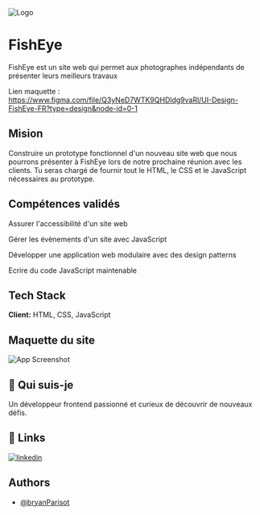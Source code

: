 
![Logo](https://ogniter.fr/OpenClassrooms/React/p6/assets/images/logo.png)


# FishEye

FishEye est un site web qui permet aux photographes indépendants de présenter leurs meilleurs travaux

Lien maquette : https://www.figma.com/file/Q3yNeD7WTK9QHDldg9vaRl/UI-Design-FishEye-FR?type=design&node-id=0-1

## Mision 

Construire un prototype fonctionnel d'un nouveau site web que nous pourrons présenter à FishEye lors de notre prochaine réunion avec les clients. Tu seras chargé de fournir tout le HTML, le CSS et le JavaScript nécessaires au prototype.

## Compétences validés 

Assurer l'accessibilité d'un site web

Gérer les évènements d'un site avec JavaScript

Développer une application web modulaire avec des design patterns

Ecrire du code JavaScript maintenable


## Tech Stack

**Client:** HTML, CSS, JavaScript




## Maquette du site

![App Screenshot](https://user.oc-static.com/upload/2022/10/14/16657380159236_Index%20%281%29.png)


## 🚀 Qui suis-je 
Un développeur frontend passionné et curieux de découvrir de nouveaux défis.


## 🔗 Links
[![linkedin](https://img.shields.io/badge/linkedin-0A66C2?style=for-the-badge&logo=linkedin&logoColor=white)](https://www.linkedin.com/in/bryan-parisot-a99b0a1b1/)



## Authors

- [@bryanParisot](https://github.com/BryanParisot)

